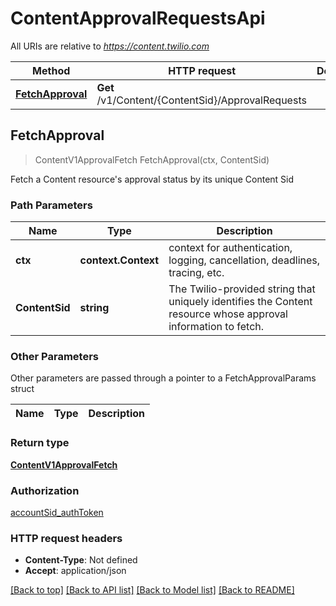 # ContentApprovalRequestsApi

All URIs are relative to *https://content.twilio.com*

Method | HTTP request | Description
------------- | ------------- | -------------
[**FetchApproval**](ContentApprovalRequestsApi.md#FetchApproval) | **Get** /v1/Content/{ContentSid}/ApprovalRequests | 



## FetchApproval

> ContentV1ApprovalFetch FetchApproval(ctx, ContentSid)



Fetch a Content resource's approval status by its unique Content Sid

### Path Parameters


Name | Type | Description
------------- | ------------- | -------------
**ctx** | **context.Context** | context for authentication, logging, cancellation, deadlines, tracing, etc.
**ContentSid** | **string** | The Twilio-provided string that uniquely identifies the Content resource whose approval information to fetch.

### Other Parameters

Other parameters are passed through a pointer to a FetchApprovalParams struct


Name | Type | Description
------------- | ------------- | -------------

### Return type

[**ContentV1ApprovalFetch**](ContentV1ApprovalFetch.md)

### Authorization

[accountSid_authToken](../README.md#accountSid_authToken)

### HTTP request headers

- **Content-Type**: Not defined
- **Accept**: application/json

[[Back to top]](#) [[Back to API list]](../README.md#documentation-for-api-endpoints)
[[Back to Model list]](../README.md#documentation-for-models)
[[Back to README]](../README.md)


